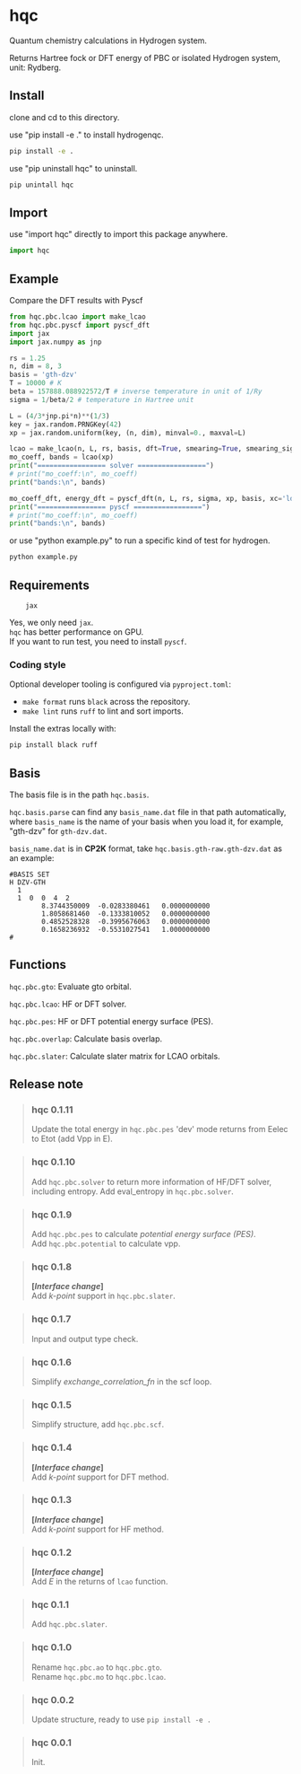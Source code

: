 # hqc

Quantum chemistry calculations in Hydrogen system.

Returns Hartree fock or DFT energy of PBC or isolated Hydrogen system, unit: Rydberg.

## Install

clone and cd to this directory.

use "pip install -e ." to install hydrogenqc.
```bash
pip install -e .
```

use "pip uninstall hqc" to uninstall.
```bash
pip unintall hqc
```

## Import

use "import hqc" directly to import this package anywhere.
```python
import hqc
```

## Example
Compare the DFT results with Pyscf

```python
from hqc.pbc.lcao import make_lcao
from hqc.pbc.pyscf import pyscf_dft
import jax
import jax.numpy as jnp

rs = 1.25
n, dim = 8, 3
basis = 'gth-dzv'
T = 10000 # K
beta = 157888.088922572/T # inverse temperature in unit of 1/Ry
sigma = 1/beta/2 # temperature in Hartree unit

L = (4/3*jnp.pi*n)**(1/3)
key = jax.random.PRNGKey(42)
xp = jax.random.uniform(key, (n, dim), minval=0., maxval=L)

lcao = make_lcao(n, L, rs, basis, dft=True, smearing=True, smearing_sigma=sigma)
mo_coeff, bands = lcao(xp)
print("================= solver =================")
# print("mo_coeff:\n", mo_coeff)
print("bands:\n", bands)

mo_coeff_dft, energy_dft = pyscf_dft(n, L, rs, sigma, xp, basis, xc='lda,vwn', smearing=True, smearing_method='fermi')
print("================= pyscf =================")
# print("mo_coeff:\n", mo_coeff)
print("bands:\n", bands)                                          
```
or use "python example.py" to run a specific kind of test for hydrogen.
```bash
python example.py
```

## Requirements

        jax

Yes, we only need `jax`.  
`hqc` has better performance on GPU.  
If you want to run test, you need to install `pyscf`.

### Coding style

Optional developer tooling is configured via `pyproject.toml`:

- `make format` runs `black` across the repository.
- `make lint` runs `ruff` to lint and sort imports.

Install the extras locally with:

```bash
pip install black ruff
```

## Basis
The basis file is in the path `hqc.basis`.

`hqc.basis.parse` can find any `basis_name.dat` file in that path automatically, where `basis_name` is the name of your basis when you load it, for example, "gth-dzv" for `gth-dzv.dat`. 

`basis_name.dat` is in **CP2K** format, take `hqc.basis.gth-raw.gth-dzv.dat` as an example:
```
#BASIS SET
H DZV-GTH
  1
  1  0  0  4  2
        8.3744350009  -0.0283380461   0.0000000000
        1.8058681460  -0.1333810052   0.0000000000
        0.4852528328  -0.3995676063   0.0000000000
        0.1658236932  -0.5531027541   1.0000000000
#
```

## Functions
`hqc.pbc.gto`: Evaluate gto orbital.

`hqc.pbc.lcao`: HF or DFT solver.

`hqc.pbc.pes`: HF or DFT potential energy surface (PES).

`hqc.pbc.overlap`: Calculate basis overlap.

`hqc.pbc.slater`: Calculate slater matrix for LCAO orbitals.

## Release note
>### hqc 0.1.11
>Update the total energy in `hqc.pbc.pes` 'dev' mode returns from Eelec to Etot (add Vpp in E).

>### hqc 0.1.10
>Add `hqc.pbc.solver` to return more information of HF/DFT solver, including entropy.
>Add eval_entropy in `hqc.pbc.solver`.

>### hqc 0.1.9
>Add `hqc.pbc.pes` to calculate *potential energy surface (PES)*.  
>Add `hqc.pbc.potential` to calculate vpp.

>### hqc 0.1.8
>**[*Interface change*]**  
>Add *k-point* support in `hqc.pbc.slater`.

>### hqc 0.1.7
>Input and output type check.  

>### hqc 0.1.6
>Simplify *exchange_correlation_fn* in the scf loop. 

>### hqc 0.1.5
>Simplify structure, add `hqc.pbc.scf`.

>### hqc 0.1.4 
>**[*Interface change*]**  
>Add *k-point* support for DFT method.

>### hqc 0.1.3 
>**[*Interface change*]**  
>Add *k-point* support for HF method.

>### hqc 0.1.2 
>**[*Interface change*]**  
>Add *E* in the returns of `lcao` function.

>### hqc 0.1.1
>Add `hqc.pbc.slater`.

>### hqc 0.1.0 
>Rename `hqc.pbc.ao` to `hqc.pbc.gto`.  
>Rename `hqc.pbc.mo` to `hqc.pbc.lcao`.

>### hqc 0.0.2
>Update structure, ready to use `pip install -e .`

>### hqc 0.0.1
>Init.
